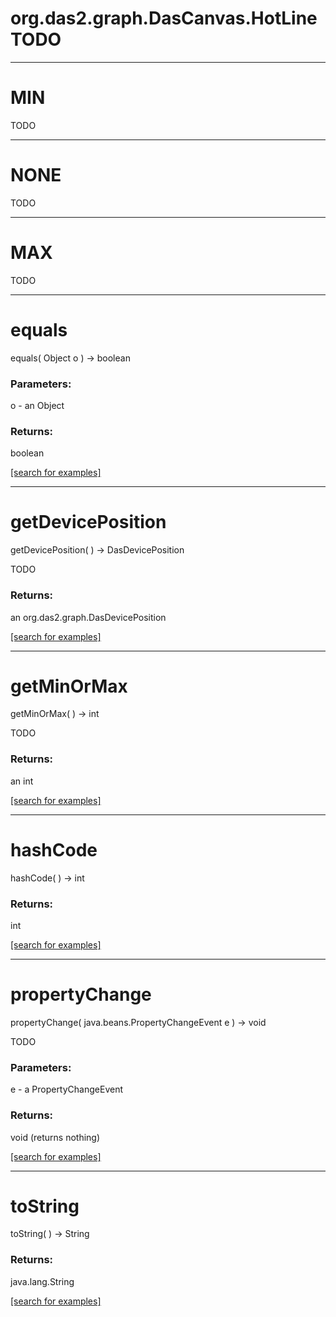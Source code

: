 # org.das2.graph.DasCanvas.HotLineTODO
***
<a name="MIN"></a>
# MIN

TODO

***
<a name="NONE"></a>
# NONE

TODO

***
<a name="MAX"></a>
# MAX

TODO

***
<a name="equals"></a>
# equals
equals( Object o ) &rarr; boolean



### Parameters:
o - an Object

### Returns:
boolean


<a href="https://github.com/autoplot/dev/search?q=equals&unscoped_q=equals">[search for examples]</a>

***
<a name="getDevicePosition"></a>
# getDevicePosition
getDevicePosition(  ) &rarr; DasDevicePosition

TODO

### Returns:
an org.das2.graph.DasDevicePosition


<a href="https://github.com/autoplot/dev/search?q=getDevicePosition&unscoped_q=getDevicePosition">[search for examples]</a>

***
<a name="getMinOrMax"></a>
# getMinOrMax
getMinOrMax(  ) &rarr; int

TODO

### Returns:
an int


<a href="https://github.com/autoplot/dev/search?q=getMinOrMax&unscoped_q=getMinOrMax">[search for examples]</a>

***
<a name="hashCode"></a>
# hashCode
hashCode(  ) &rarr; int



### Returns:
int


<a href="https://github.com/autoplot/dev/search?q=hashCode&unscoped_q=hashCode">[search for examples]</a>

***
<a name="propertyChange"></a>
# propertyChange
propertyChange( java.beans.PropertyChangeEvent e ) &rarr; void

TODO

### Parameters:
e - a PropertyChangeEvent

### Returns:
void (returns nothing)


<a href="https://github.com/autoplot/dev/search?q=propertyChange&unscoped_q=propertyChange">[search for examples]</a>

***
<a name="toString"></a>
# toString
toString(  ) &rarr; String



### Returns:
java.lang.String


<a href="https://github.com/autoplot/dev/search?q=toString&unscoped_q=toString">[search for examples]</a>

